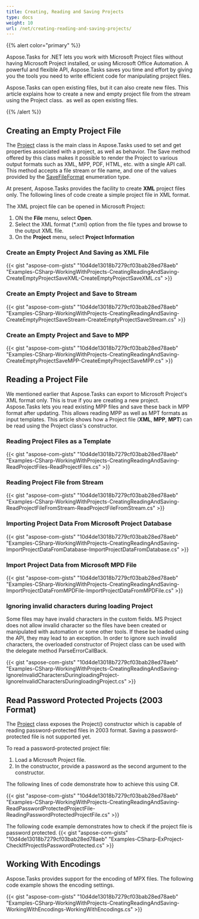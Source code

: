 ```yaml
---
title: Creating, Reading and Saving Projects
type: docs
weight: 10
url: /net/creating-reading-and-saving-projects/
---
```


{{% alert color="primary" %}} 

Aspose.Tasks for .NET lets you work with Microsoft Project files without having Microsoft Project installed, or using Microsoft Office Automation. A powerful and flexible API, Aspose.Tasks saves you time and effort by giving you the tools you need to write efficient code for manipulating project files.

Aspose.Tasks can open existing files, but it can also create new files. This article explains how to create a new and empty project file from the stream using the Project class.  as well as open existing files.

{{% /alert %}} 
## **Creating an Empty Project File**
The [Project](http://www.aspose.com/api/net/tasks/aspose.tasks/project) class is the main class in Aspose.Tasks used to set and get properties associated with a project, as well as behavior. The Save method offered by this class makes it possible to render the Project to various output formats such as XML, MPP, PDF, HTML, etc. with a single API call. This method accepts a file stream or file name, and one of the values provided by the [SaveFileFormat](http://www.aspose.com/api/net/tasks/aspose.tasks.saving/savefileformat) enumeration type.

At present, Aspose.Tasks provides the facility to create **XML** project files only. The following lines of code create a simple project file in XML format.

The XML project file can be opened in Microsoft Project:

1. ON the **File** menu, select **Open**.
1. Select the XML format (*.xml) option from the file types and browse to the output XML file.
1. On the **Project** menu, select **Project Information**
### **Create an Empty Project And Saving as XML File**
{{< gist "aspose-com-gists" "10d4de13018b7279cf03bab28ed78aeb" "Examples-CSharp-WorkingWithProjects-CreatingReadingAndSaving-CreateEmptyProjectSaveXML-CreateEmptyProjectSaveXML.cs" >}}
### **Create an Empty Project and Save to Stream**
{{< gist "aspose-com-gists" "10d4de13018b7279cf03bab28ed78aeb" "Examples-CSharp-WorkingWithProjects-CreatingReadingAndSaving-CreateEmptyProjectSaveStream-CreateEmptyProjectSaveStream.cs" >}}
### **Create an Empty Project and Save to MPP**
{{< gist "aspose-com-gists" "10d4de13018b7279cf03bab28ed78aeb" "Examples-CSharp-WorkingWithProjects-CreatingReadingAndSaving-CreateEmptyProjectSaveMPP-CreateEmptyProjectSaveMPP.cs" >}}
## **Reading a Project File**
We mentioned earlier that Aspose.Tasks can export to Microsoft Project's XML format only. This is true if you are creating a new project. Aspose.Tasks lets you read existing MPP files and save these back in MPP format after updating. This allows reading MPP as well as MPT formats as input templates. This article shows how a Project file (**XML**, **MPP**, **MPT**) can be read using the Project class's constructor.
### **Reading Project Files as a Template**
{{< gist "aspose-com-gists" "10d4de13018b7279cf03bab28ed78aeb" "Examples-CSharp-WorkingWithProjects-CreatingReadingAndSaving-ReadProjectFiles-ReadProjectFiles.cs" >}}
### **Reading Project File from Stream**
{{< gist "aspose-com-gists" "10d4de13018b7279cf03bab28ed78aeb" "Examples-CSharp-WorkingWithProjects-CreatingReadingAndSaving-ReadProjectFileFromStream-ReadProjectFileFromStream.cs" >}}
### **Importing Project Data From Microsoft Project Database**
{{< gist "aspose-com-gists" "10d4de13018b7279cf03bab28ed78aeb" "Examples-CSharp-WorkingWithProjects-CreatingReadingAndSaving-ImportProjectDataFromDatabase-ImportProjectDataFromDatabase.cs" >}}
### **Import Project Data from Microsoft MPD File**
{{< gist "aspose-com-gists" "10d4de13018b7279cf03bab28ed78aeb" "Examples-CSharp-WorkingWithProjects-CreatingReadingAndSaving-ImportProjectDataFromMPDFile-ImportProjectDataFromMPDFile.cs" >}}
### **Ignoring invalid characters during loading Project**
Some files may have invalid characters in the custom fields. MS Project does not allow invalid character so the files have been created or manipulated with automation or some other tools.
If these be loaded using the API, they may lead to an exception. In order to ignore such invalid characters, the overloaded constructor of Project class can be used with the delegate method ParseErrorCallBack.

{{< gist "aspose-com-gists" "10d4de13018b7279cf03bab28ed78aeb" "Examples-CSharp-WorkingWithProjects-CreatingReadingAndSaving-IgnoreInvalidCharactersDuringloadingProject-IgnoreInvalidCharactersDuringloadingProject.cs" >}}
## **Read Password Protected Projects (2003 Format)**
The [Project](http://www.aspose.com/api/net/tasks/aspose.tasks/project) class exposes the Project() constructor which is capable of reading password-protected files in 2003 format. Saving a password-protected file is not supported yet.

To read a password-protected project file:

1. Load a Microsoft Project file.
1. In the constructor, provide a password as the second argument to the constructor.

The following lines of code demonstrate how to achieve this using C#.

{{< gist "aspose-com-gists" "10d4de13018b7279cf03bab28ed78aeb" "Examples-CSharp-WorkingWithProjects-CreatingReadingAndSaving-ReadPasswordProtectedProjectFile-ReadingPasswordProtectedProjectFile.cs" >}}

The following code example demonstrates how to check if the project file is password protected.
{{< gist "aspose-com-gists" "10d4de13018b7279cf03bab28ed78aeb" "Examples-CSharp-ExProject-CheckIfProjectIsPasswordProtected.cs" >}}

## **Working With Encodings**
Aspose.Tasks provides support for the encoding of MPX files. The following code example shows the encoding settings.

{{< gist "aspose-com-gists" "10d4de13018b7279cf03bab28ed78aeb" "Examples-CSharp-WorkingWithProjects-CreatingReadingAndSaving-WorkingWithEncodings-WorkingWithEncodings.cs" >}}
